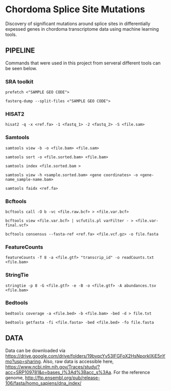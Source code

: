 # Chordoma Splice Site Mutations

Discovery of significant mutations around splice sites in differentially expessed genes in chordoma transcriptome data using machine learning tools.

## PIPELINE

Commands that were used in this project from serveral different tools can be seen below.

### SRA toolkit

```
prefetch <"SAMPLE GEO CODE">

fasterq-dump --split-files <"SAMPLE GEO CODE">
```

### HISAT2

```
hisat2 -q -x <ref.fa> -1 <fastq_1> -2 <fastq_2> -S <file.sam>
```

### Samtools

```
samtools view -b -o <file.bam> <file.sam>

samtools sort -o <file.sorted.bam> <file.bam>

samtools index <file.sorted.bam >

samtools view -h <sample.sorted.bam> <gene coordinates> -o <gene-name_sample-name.bam>

samtools faidx <ref.fa>

```
### Bcftools

```
bcftools call -O b -vc <file.raw.bcf> > <file.var.bcf>

bcftools view <file.var.bcf> | vcfutils.pl varFilter - > <file.var-final.vcf>

bcftools consensus --fasta-ref <ref.fa> <file.vcf.gz> -o file.fasta

```
### FeatureCounts

```
featureCounts -T 8 -a <file.gtf> "transcrip_id" -o readCounts.txt <file.bam>

```

### StringTie

```
stringtie -p 8 -G <file.gtf> -e -B -o <file.gtf> -A abundances.tsv <file.bam>

```

### Bedtools

```
bedtools coverage -a <file.bed> -b <file.bam> -bed -d > file.txt

bedtools getfasta -fi <file.fasta> -bed <file.bed> -fo file.fasta

```


## DATA

Data can be downloaded via https://drive.google.com/drive/folders/19bvqcYv53lFGFoX2HsNporkIXiE5nYmo?usp=sharing. Also, raw data is accessible here, https://www.ncbi.nlm.nih.gov/Traces/study/?acc=SRP109781&o=bases_l%3Ad%3Bacc_s%3Aa. For the reference genome, http://ftp.ensembl.org/pub/release-106/fasta/homo_sapiens/dna_index/
